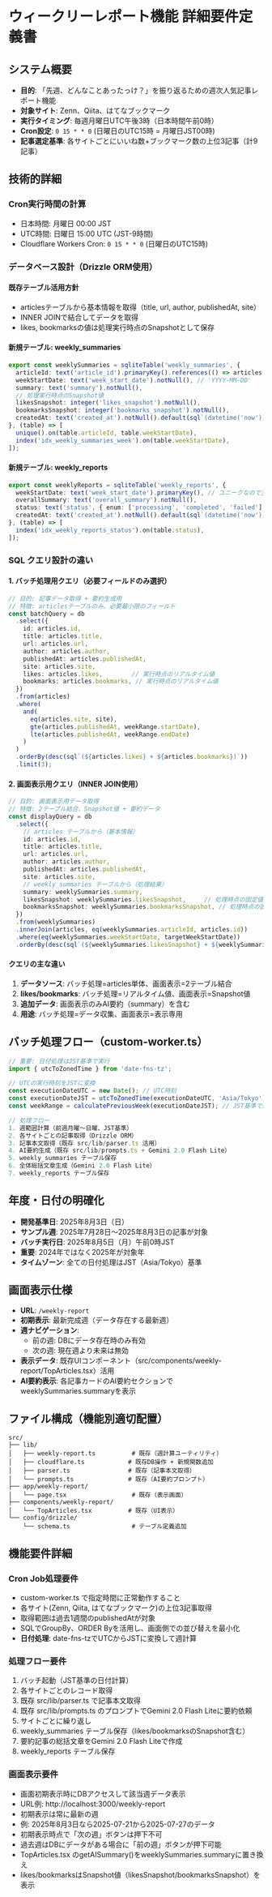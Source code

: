 # ウィークリーレポート機能 詳細要件定義書

## システム概要
- **目的**: 「先週、どんなことあったっけ？」を振り返るための週次人気記事レポート機能
- **対象サイト**: Zenn、Qiita、はてなブックマーク
- **実行タイミング**: 毎週月曜日UTC午後3時（日本時間午前0時）
- **Cron設定**: `0 15 * * 0` (日曜日のUTC15時 = 月曜日JST00時)
- **記事選定基準**: 各サイトごとにいいね数+ブックマーク数の上位3記事（計9記事）

## 技術的詳細

### Cron実行時間の計算
- 日本時間: 月曜日 00:00 JST
- UTC時間: 日曜日 15:00 UTC (JST-9時間)
- Cloudflare Workers Cron: `0 15 * * 0` (日曜日のUTC15時)

### データベース設計（Drizzle ORM使用）

#### 既存テーブル活用方針
- articlesテーブルから基本情報を取得（title, url, author, publishedAt, site）
- INNER JOINで結合してデータを取得
- likes, bookmarksの値は処理実行時点のSnapshotとして保存

#### 新規テーブル: weekly_summaries
```typescript
export const weeklySummaries = sqliteTable('weekly_summaries', {
  articleId: text('article_id').primaryKey().references(() => articles.id),
  weekStartDate: text('week_start_date').notNull(), // 'YYYY-MM-DD'
  summary: text('summary').notNull(),
  // 処理実行時点のSnapshot値
  likesSnapshot: integer('likes_snapshot').notNull(),
  bookmarksSnapshot: integer('bookmarks_snapshot').notNull(),
  createdAt: text('created_at').notNull().default(sql`(datetime('now'))`),
}, (table) => [
  unique().on(table.articleId, table.weekStartDate),
  index('idx_weekly_summaries_week').on(table.weekStartDate),
]);
```

#### 新規テーブル: weekly_reports
```typescript
export const weeklyReports = sqliteTable('weekly_reports', {
  weekStartDate: text('week_start_date').primaryKey(), // ユニークなので主キーとして使用
  overallSummary: text('overall_summary').notNull(),
  status: text('status', { enum: ['processing', 'completed', 'failed'] }).notNull(),
  createdAt: text('created_at').notNull().default(sql`(datetime('now'))`),
}, (table) => [
  index('idx_weekly_reports_status').on(table.status),
]);
```

### SQL クエリ設計の違い

#### 1. バッチ処理用クエリ（必要フィールドのみ選択）
```typescript
// 目的: 記事データ取得 + 要約生成用
// 特徴: articlesテーブルのみ、必要最小限のフィールド
const batchQuery = db
  .select({
    id: articles.id,
    title: articles.title,
    url: articles.url,
    author: articles.author,
    publishedAt: articles.publishedAt,
    site: articles.site,
    likes: articles.likes,        // 実行時点のリアルタイム値
    bookmarks: articles.bookmarks, // 実行時点のリアルタイム値
  })
  .from(articles)
  .where(
    and(
      eq(articles.site, site),
      gte(articles.publishedAt, weekRange.startDate),
      lte(articles.publishedAt, weekRange.endDate)
    )
  )
  .orderBy(desc(sql`(${articles.likes} + ${articles.bookmarks})`))
  .limit(3);
```

#### 2. 画面表示用クエリ（INNER JOIN使用）
```typescript
// 目的: 画面表示用データ取得
// 特徴: 2テーブル結合、Snapshot値 + 要約データ
const displayQuery = db
  .select({
    // articles テーブルから（基本情報）
    id: articles.id,
    title: articles.title,
    url: articles.url,
    author: articles.author,
    publishedAt: articles.publishedAt,
    site: articles.site,
    // weekly_summaries テーブルから（処理結果）
    summary: weeklySummaries.summary,
    likesSnapshot: weeklySummaries.likesSnapshot,     // 処理時点の固定値
    bookmarksSnapshot: weeklySummaries.bookmarksSnapshot, // 処理時点の固定値
  })
  .from(weeklySummaries)
  .innerJoin(articles, eq(weeklySummaries.articleId, articles.id))
  .where(eq(weeklySummaries.weekStartDate, targetWeekStartDate))
  .orderBy(desc(sql`(${weeklySummaries.likesSnapshot} + ${weeklySummaries.bookmarksSnapshot})`));
```

#### クエリの主な違い
1. **データソース**: バッチ処理=articles単体、画面表示=2テーブル結合
2. **likes/bookmarks**: バッチ処理=リアルタイム値、画面表示=Snapshot値
3. **追加データ**: 画面表示のみAI要約（summary）を含む
4. **用途**: バッチ処理=データ収集、画面表示=表示専用

## バッチ処理フロー（custom-worker.ts）
```typescript
// 重要: 日付処理はJST基準で実行
import { utcToZonedTime } from 'date-fns-tz';

// UTCの実行時刻をJSTに変換
const executionDateUTC = new Date(); // UTC時刻
const executionDateJST = utcToZonedTime(executionDateUTC, 'Asia/Tokyo'); // JST変換
const weekRange = calculatePreviousWeek(executionDateJST); // JST基準で週計算

// 処理フロー
1. 週範囲計算（前週月曜〜日曜、JST基準）
2. 各サイトごとの記事取得（Drizzle ORM）
3. 記事本文取得（既存 src/lib/parser.ts 活用）
4. AI要約生成（既存 src/lib/prompts.ts + Gemini 2.0 Flash Lite）
5. weekly_summaries テーブル保存
6. 全体総括文章生成（Gemini 2.0 Flash Lite）
7. weekly_reports テーブル保存
```

## 年度・日付の明確化
- **開発基準日**: 2025年8月3日（日）
- **サンプル週**: 2025年7月28日〜2025年8月3日の記事が対象
- **バッチ実行日**: 2025年8月5日（月）午前0時JST
- **重要**: 2024年ではなく2025年が対象年
- **タイムゾーン**: 全ての日付処理はJST（Asia/Tokyo）基準

## 画面表示仕様
- **URL**: `/weekly-report`
- **初期表示**: 最新完成週（データ存在する最新週）
- **週ナビゲーション**: 
  - 前の週: DBにデータ存在時のみ有効
  - 次の週: 現在週より未来は無効
- **表示データ**: 既存UIコンポーネント（src/components/weekly-report/TopArticles.tsx）活用
- **AI要約表示**: 各記事カードのAI要約セクションでweeklySummaries.summaryを表示

## ファイル構成（機能別適切配置）
```
src/
├── lib/
│   ├── weekly-report.ts          # 既存（週計算ユーティリティ）
│   ├── cloudflare.ts            # 既存DB操作 + 新規関数追加
│   ├── parser.ts                # 既存（記事本文取得）
│   └── prompts.ts               # 既存（AI要約プロンプト）
├── app/weekly-report/
│   └── page.tsx                  # 既存（表示画面）
├── components/weekly-report/
│   └── TopArticles.tsx          # 既存（UI表示）
└── config/drizzle/
    └── schema.ts                 # テーブル定義追加
```

## 機能要件詳細

### Cron Job処理要件
- custom-worker.ts で指定時間に正常動作すること
- 各サイト(Zenn, Qiita, はてなブックマーク)の上位3記事取得
- 取得範囲は過去1週間のpublishedAtが対象
- SQLでGroupBy、ORDER Byを活用し、画面側での並び替えを最小化
- **日付処理**: date-fns-tzでUTCからJSTに変換して週計算

### 処理フロー要件
1. バッチ起動（JST基準の日付計算）
2. 各サイトごとのレコード取得
3. 既存 src/lib/parser.ts で記事本文取得
4. 既存 src/lib/prompts.ts のプロンプトでGemini 2.0 Flash Liteに要約依頼
5. サイトごとに繰り返し
6. weekly_summaries テーブル保存（likes/bookmarksのSnapshot含む）
7. 要約記事の総括文章をGemini 2.0 Flash Liteで作成
8. weekly_reports テーブル保存

### 画面表示要件
- 画面初期表示時にDBアクセスして該当週データ表示
- URL例: http://localhost:3000/weekly-report
- 初期表示は常に最新の週
- 例: 2025年8月3日なら2025-07-21から2025-07-27のデータ
- 初期表示時点で「次の週」ボタンは押下不可
- 過去週はDBにデータがある場合に「前の週」ボタンが押下可能
- TopArticles.tsx のgetAISummary()をweeklySummaries.summaryに置き換え
- likes/bookmarksはSnapshot値（likesSnapshot/bookmarksSnapshot）を表示
